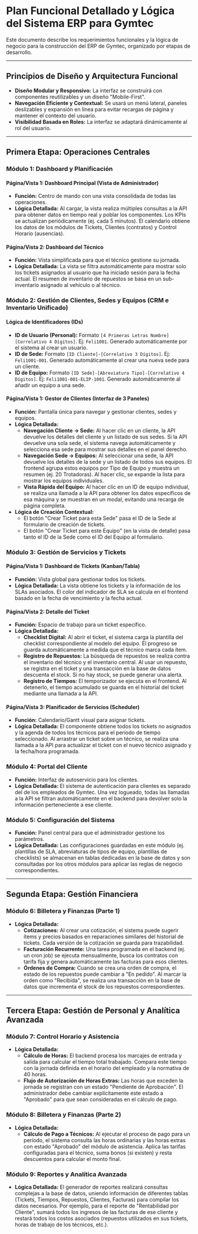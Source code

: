 # Plan Funcional Detallado y Lógica del Sistema ERP para Gymtec

Este documento describe los requerimientos funcionales y la lógica de negocio para la construcción del ERP de Gymtec, organizado por etapas de desarrollo.

---

## Principios de Diseño y Arquitectura Funcional
*   **Diseño Modular y Responsivo:** La interfaz se construirá con componentes reutilizables y un diseño "Mobile-First".
*   **Navegación Eficiente y Contextual:** Se usará un menú lateral, paneles deslizables y expansión en línea para evitar recargas de página y mantener el contexto del usuario.
*   **Visibilidad Basada en Roles:** La interfaz se adaptará dinámicamente al rol del usuario.

---

## Primera Etapa: Operaciones Centrales

### Módulo 1: Dashboard y Planificación

#### Página/Vista 1: Dashboard Principal (Vista de Administrador)
*   **Función:** Centro de mando con una vista consolidada de todas las operaciones.
*   **Lógica Detallada:** Al cargar, la vista realiza múltiples consultas a la API para obtener datos en tiempo real y poblar los componentes. Los KPIs se actualizan periódicamente (ej. cada 5 minutos). El calendario obtiene los datos de los módulos de Tickets, Clientes (contratos) y Control Horario (ausencias).

#### Página/Vista 2: Dashboard del Técnico
*   **Función:** Vista simplificada para que el técnico gestione su jornada.
*   **Lógica Detallada:** La vista se filtra automáticamente para mostrar solo los tickets asignados al usuario que ha iniciado sesión para la fecha actual. El resumen de inventario de repuestos se basa en un sub-inventario asignado al vehículo o al técnico.

### Módulo 2: Gestión de Clientes, Sedes y Equipos (CRM e Inventario Unificado)

#### Lógica de Identificadores (IDs)
*   **ID de Usuario (Personal):** Formato `[4 Primeras Letras Nombre][Correlativo 4 Dígitos]`. Ej: `Feli1001`. Generado automáticamente por el sistema al crear un usuario.
*   **ID de Sede:** Formato `[ID Cliente]-[Correlativo 3 Dígitos]`. Ej: `Feli1001-001`. Generado automáticamente al crear una nueva sede para un cliente.
*   **ID de Equipo:** Formato `[ID Sede]-[Abreviatura Tipo]-[Correlativo 4 Dígitos]`. Ej: `Feli1001-001-ELIP-1001`. Generado automáticamente al añadir un equipo a una sede.

#### Página/Vista 1: Gestor de Clientes (Interfaz de 3 Paneles)
*   **Función:** Pantalla única para navegar y gestionar clientes, sedes y equipos.
*   **Lógica Detallada:**
    *   **Navegación Cliente -> Sede:** Al hacer clic en un cliente, la API devuelve los detalles del cliente y un listado de sus sedes. Si la API devuelve una sola sede, el sistema navega automáticamente y selecciona esa sede para mostrar sus detalles en el panel derecho.
    *   **Navegación Sede -> Equipos:** Al seleccionar una sede, la API devuelve los detalles de la sede y un listado de todos sus equipos. El frontend agrupa estos equipos por Tipo de Equipo y muestra un resumen (ej. 20 Trotadoras). Al hacer clic, se expande la lista para mostrar los equipos individuales.
    *   **Vista Rápida del Equipo:** Al hacer clic en un ID de equipo individual, se realiza una llamada a la API para obtener los datos específicos de esa máquina y se muestran en un modal, evitando una recarga de página completa.
*   **Lógica de Creación Contextual:**
    *   El botón "Crear Ticket para esta Sede" pasa el ID de la Sede al formulario de creación de tickets.
    *   El botón "Crear Ticket para este Equipo" (en la vista de detalle) pasa tanto el ID de la Sede como el ID del Equipo al formulario.

### Módulo 3: Gestión de Servicios y Tickets

#### Página/Vista 1: Dashboard de Tickets (Kanban/Tabla)
*   **Función:** Vista global para gestionar todos los tickets.
*   **Lógica Detallada:** La vista obtiene los tickets y la información de los SLAs asociados. El color del indicador de SLA se calcula en el frontend basado en la fecha de vencimiento y la fecha actual.

#### Página/Vista 2: Detalle del Ticket
*   **Función:** Espacio de trabajo para un ticket específico.
*   **Lógica Detallada:**
    *   **Checklist Digital:** Al abrir el ticket, el sistema carga la plantilla del checklist correspondiente al modelo del equipo. El progreso se guarda automáticamente a medida que el técnico marca cada ítem.
    *   **Registro de Repuestos:** La búsqueda de repuestos se realiza contra el inventario del técnico y el inventario central. Al usar un repuesto, se registra en el ticket y una transacción en la base de datos descuenta el stock. Si no hay stock, se puede generar una alerta.
    *   **Registro de Tiempos:** El temporizador se ejecuta en el frontend. Al detenerlo, el tiempo acumulado se guarda en el historial del ticket mediante una llamada a la API.

#### Página/Vista 3: Planificador de Servicios (Scheduler)
*   **Función:** Calendario/Gantt visual para asignar tickets.
*   **Lógica Detallada:** El componente obtiene todos los tickets no asignados y la agenda de todos los técnicos para el período de tiempo seleccionado. Al arrastrar un ticket sobre un técnico, se realiza una llamada a la API para actualizar el ticket con el nuevo técnico asignado y la fecha/hora programada.

### Módulo 4: Portal del Cliente
*   **Función:** Interfaz de autoservicio para los clientes.
*   **Lógica Detallada:** El sistema de autenticación para clientes es separado del de los empleados de Gymtec. Una vez logueado, todas las llamadas a la API se filtran automáticamente en el backend para devolver solo la información perteneciente a ese cliente.

### Módulo 5: Configuración del Sistema
*   **Función:** Panel central para que el administrador gestione los parámetros.
*   **Lógica Detallada:** Las configuraciones guardadas en este módulo (ej. plantillas de SLA, abreviaturas de tipos de equipo, plantillas de checklists) se almacenan en tablas dedicadas en la base de datos y son consultadas por los otros módulos para aplicar las reglas de negocio correspondientes.

---

## Segunda Etapa: Gestión Financiera

### Módulo 6: Billetera y Finanzas (Parte 1)
*   **Lógica Detallada:**
    *   **Cotizaciones:** Al crear una cotización, el sistema puede sugerir ítems y precios basados en reparaciones similares del historial de tickets. Cada versión de la cotización se guarda para trazabilidad.
    *   **Facturación Recurrente:** Una tarea programada en el backend (ej. un cron job) se ejecuta mensualmente, busca los contratos con tarifa fija y genera automáticamente las facturas para esos clientes.
    *   **Órdenes de Compra:** Cuando se crea una orden de compra, el estado de los repuestos puede cambiar a "En pedido". Al marcar la orden como "Recibida", se realiza una transacción en la base de datos que incrementa el stock de los repuestos correspondientes.

---

## Tercera Etapa: Gestión de Personal y Analítica Avanzada

### Módulo 7: Control Horario y Asistencia
*   **Lógica Detallada:**
    *   **Cálculo de Horas:** El backend procesa los marcajes de entrada y salida para calcular el tiempo total trabajado. Compara este tiempo con la jornada definida en el horario del empleado y la normativa de 40 horas.
    *   **Flujo de Autorización de Horas Extras:** Las horas que exceden la jornada se registran con un estado "Pendiente de Aprobación". El administrador debe cambiar explícitamente este estado a "Aprobado" para que sean consideradas en el cálculo de pago.

### Módulo 8: Billetera y Finanzas (Parte 2)
*   **Lógica Detallada:**
    *   **Cálculo de Pago a Técnicos:** Al ejecutar el proceso de pago para un período, el sistema consulta las horas ordinarias y las horas extras con estado "Aprobado" del módulo de asistencia. Aplica las tarifas configuradas para el técnico, suma bonos (si existen) y resta descuentos para calcular el monto final.

### Módulo 9: Reportes y Analítica Avanzada
*   **Lógica Detallada:** El generador de reportes realizará consultas complejas a la base de datos, uniendo información de diferentes tablas (Tickets, Tiempos, Repuestos, Clientes, Facturas) para compilar los datos necesarios. Por ejemplo, para el reporte de "Rentabilidad por Cliente", sumará todos los ingresos de las facturas de ese cliente y restará todos los costos asociados (repuestos utilizados en sus tickets, horas de trabajo de los técnicos, etc.).